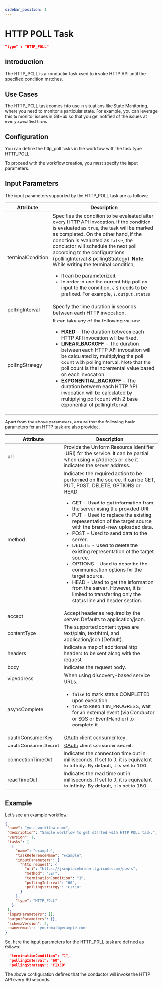 ```yaml
---
sidebar_position: 1
---
```


# HTTP POLL Task
```json
"type" : "HTTP_POLL"
```
## Introduction

The HTTP_POLL is a conductor task used to invoke HTTP API until the specified condition matches. 

## Use Cases
The HTTP_POLL task comes into use in situations like State Monitoring, where you need to monitor a particular state. For example, you can leverage this to monitor issues in GitHub so that you get notified of the issues at every specified time.

## Configuration
You can define the http_poll tasks in the workflow with the task type HTTP_POLL. 

To proceed with the workflow creation, you must specify the input parameters.

## Input Parameters
The input parameters supported by the HTTP_POLL task are as follows:

| Attribute      | Description |
| ----------- | ----------- |
| terminalCondition   | Specifies the condition to be evaluated after every HTTP API invocation. If the condition is evaluated as `true`, the task will be marked as completed. On the other hand, if the condition is evaluated as `false`, the conductor will schedule the next poll according to the configurations (pollingInterval & pollingStrategy).                                   **Note**: While writing the terminal condition, <ul><li>It can be [parameterized](https://orkes.io/content/docs/how-tos/Tasks/task-inputs).</li><li> In order to use the current http poll as input to the condition, a `$` needs to be prefixed. For example, `$.output.status`</li></ul> |
| pollingInterval | Specify the time duration in seconds between each HTTP invocation. |
| pollingStrategy | It can take any of the following values: <ul><li>**FIXED** - The duration between each HTTP API invocation will be fixed.</li><li> **LINEAR_BACKOFF** - The duration between each HTTP API invocation will be calculated by multiplying the poll count with pollingInterval. Note that the poll count is the incremental value based on each invocation.</li><li>**EXPONENTIAL_BACKOFF** - The duration between each HTTP API invocation will be calculated by multiplying poll count with 2 base exponential of pollingInterval.</li></ul>|

Apart from the above parameters, ensure that the following basic parameters for an HTTP task are also provided.

| Attribute      | Description |
| ----------- | ----------- |
| uri   | Provide the Uniform Resource Identifier (URI) for the service. It can be partial when using vipAddress or else it indicates the server address. |
| method  | Indicates the required action to be performed on the source. It can be GET, PUT, POST, DELETE, OPTIONS or HEAD. <ul><li>GET - Used to get information from the server using the provided URI.</li><li>PUT - Used to replace the existing representation of the target source with the brand-new uploaded data.</li><li>POST - Used to send data to the server.</li> <li>DELETE - Used to delete the existing representation of the target source.</li><li>OPTIONS - Used to describe the communication options for the target source.</li><li>HEAD - Used to get the information from the server. However, it is limited to transferring only the status line and header section.</li></ul> |
| accept  | Accept header as required by the server. Defaults to application/json. |
| contentType | The supported content types are text/plain, text/html, and application/json (Default). |
| headers | Indicate a map of additional http headers to be sent along with the request. |
| body | Indicates the request body. |
| vipAddress | When using discovery-based service URLs. |
| asyncComplete | <ul><li>`false` to mark status COMPLETED upon execution.</li><li>`true` to keep it IN_PROGRESS, wait for an external event (via Conductor or SQS or EventHandler) to complete it.</li></ul> |
| oauthConsumerKey  | [OAuth](https://oauth.net/core/1.0/) client consumer key. |
| oauthConsumerSecret | [OAuth](https://oauth.net/core/1.0/) client consumer secret. |
| connectionTimeOut | Indicates the connection time out in milliseconds. If set to 0, it is equivalent to infinity. By default, it is set to 100. |
| readTimeOut | Indicates the read time out in milliseconds. If set to 0, it is equivalent to infinity. By default, it is set to 150. |

## Example

Let’s see an example workflow:

```json
{
 "name": "your_workflow_name",
 "description": "Sample workflow to get started with HTTP POLL task.",
 "version": 1,
 "tasks": [
   {
     "name": "example",
     "taskReferenceName": "example",
     "inputParameters": {
       "http_request": {
         "uri": "https://jsonplaceholder.typicode.com/posts",
         "method": "GET",
         "terminationCondition": "1",
         "pollingInterval": "60",
         "pollingStrategy": "FIXED"
       }
     },
     "type": "HTTP_POLL"
   }
 ],
 "inputParameters": [],
 "outputParameters": {},
 "schemaVersion": 2,
 "ownerEmail": "youremail@example.com"
}
```

So, here the input parameters for the HTTP_POLL task are defined as follows:

```json
  "terminationCondition": "1",
  "pollingInterval": "60",
  "pollingStrategy": "FIXED"
```
The above configuration defines that the conductor will invoke the HTTP API every 60 seconds.
